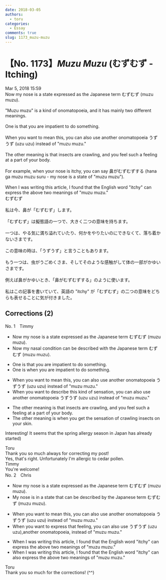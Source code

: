 ```yaml
---
date: 2018-03-05
authors:
  - toru
categories:
  - Essay
comments: true
slug: 1173_muzu-muzu
---
```


# 【No. 1173】<strong><em>Muzu Muzu</strong></em> (むずむず - Itching)
<div class="date">Mar 5, 2018 15:59</div>
<div id="post"><div id="body_show_ori">
Now my nose is a state expressed as the Japanese term むずむず (muzu muzu).<br/><br/>"Muzu muzu" is a kind of onomatopoeia, and it has mainly two different meanings.<br/><br/>One is that you are impatient to do something.<br/><br/>When you want to mean this, you can also use another onomatopoeia うずうず (uzu uzu) instead of "muzu muzu."<br/><br/>The other meaning is that insects are crawling, and you feel such a feeling at a part of your body.<br/><br/>For example, when your nose is itchy, you can say 鼻がむずむずする (hana ga muzu muzu suru - my nose is a state of "muzu muzu").<br/><br/>When I was writing this article, I found that the English word "itchy" can express the above two meanings of "muzu muzu."
</div></div>

<!-- more -->

<div id="post_ja"><div id="body_show_mo">
むずむず<br/><br/>私は今、鼻が「むずむず」します。<br/><br/>「むずむず」は擬態語の一つで、大きく二つの意味を持ちます。<br/><br/>一つは、やる気に満ち溢れていたり、何かをやりたいのにできなくて、落ち着かないさまです。<br/><br/>この意味の時は、「うずうず」と言うこともあります。<br/><br/>もう一つは、虫がうごめくさま、そしてそのような感触がして体の一部がかゆいさまです。<br/><br/>例えば鼻がかゆいとき、「鼻がむずむずする」のように使います。<br/><br/>私はこの記事を書いていて、英語の "itchy" が「むずむず」の二つの意味をどちらも表せることに気が付きました。
</div></div>

## Corrections (2)
<div id="block"><div class="first_name"> No. 1　<span class="just_name">Timmy</span></div><div id="block2">
<ul class="correction_field">
<li class="incorrect">Now my nose is a state expressed as the Japanese term むずむず (muzu muzu).</li>
<li class="corrected correct">
Now my <span class="f_blue">nasal condition</span> <span class="f_blue">can be described</span> <span class="f_blue">with</span> the Japanese term むずむず (muzu muzu).
</li>
</ul>
<ul class="correction_field">
<li class="incorrect">One is that you are impatient to do something.</li>
<li class="corrected correct">
One is <span class="f_blue">when</span> you are impatient to do something.
</li>
</ul>
<ul class="correction_field">
<li class="incorrect">When you want to mean this, you can also use another onomatopoeia うずうず (uzu uzu) instead of "muzu muzu."</li>
<li class="corrected correct">
When you want to <span class="f_blue">describe </span>this <span class="f_blue">kind of sensation</span>, you can also use another onomatopoeia うずうず (uzu uzu) instead of "muzu muzu."
</li>
</ul>
<ul class="correction_field">
<li class="incorrect">The other meaning is that insects are crawling, and you feel such a feeling at a part of your body.</li>
<li class="corrected correct">
The other meaning is <span class="f_blue">when</span> you <span class="f_blue">get the sensation</span> of crawling insects <span class="f_blue">on your skin</span>.
</li>
</ul>
<p class="comment_small">
 Interesting! It seems that the spring allergy season in Japan has already started)
</p>

</div><div class="name"><span class="just_name">Toru</span><br>
Thank you so much always for correcting my post!<br/>Yes, that's right. Unfortunately I'm allergic to cedar pollen.
</div>
<div class="name"><span class="just_name">Timmy</span><br>
You're welcome!
</div>
</div>
<div id="block"><div class="first_name"> No. 2　<span class="just_name">Chris</span></div><div id="block2">
<ul class="correction_field">
<li class="incorrect">Now my nose is a state expressed as the Japanese term むずむず (muzu muzu).</li>
<li class="corrected correct">
My nose is<span class="f_blue"> in a state that can be described by</span> the Japanese term むずむず (muzu muzu).
</li>
</ul>
<ul class="correction_field">
<li class="incorrect">When you want to mean this, you can also use another onomatopoeia うずうず (uzu uzu) instead of "muzu muzu."</li>
<li class="corrected correct">
When you want to <span class="f_blue">express that feeling, </span> you can also use うずうず (uzu uzu),<span class="f_blue">another onomatopoeia,</span> instead of "muzu muzu."
</li>
</ul>
<ul class="correction_field">
<li class="incorrect">When I was writing this article, I found that the English word "itchy" can express the above two meanings of "muzu muzu."</li>
<li class="corrected correct">
When I was writing this article, I found that the English word "itchy" can<span class="f_blue"> also</span> express the above two meanings of "muzu muzu."
</li>
</ul>
</div><div class="name"><span class="just_name">Toru</span><br>
Thank you so much for the corrections! (^^)
</div>
</div>
